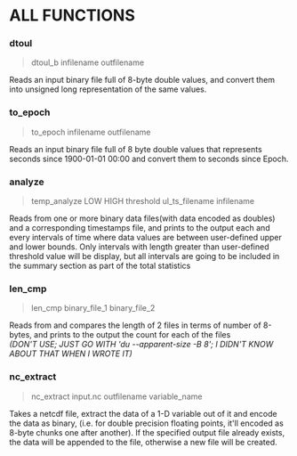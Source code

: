 # ALL FUNCTIONS

### **dtoul**  
> dtoul\_b infilename outfilename

Reads an input binary file full of 8-byte double values, and convert them
into unsigned long representation of the same values.  

### **to_epoch**  
> to\_epoch infilename outfilename

Reads an input binary file full of 8 byte double values that represents
seconds since 1900-01-01 00:00 and convert them to seconds since Epoch.  

### **analyze**  
> temp\_analyze LOW HIGH threshold ul\_ts\_filename infilename

Reads from one or more binary data files(with data encoded as doubles) and a corresponding
timestamps file, and prints to the output each and every intervals of time where data values 
are between user-defined upper and lower bounds. Only intervals with length greater than 
user-defined threshold value will be display, but all intervals are going to be included in the
summary section as part of the total statistics  

### **len_cmp**  
> len\_cmp binary\_file\_1 binary\_file\_2

Reads from and compares the length of 2 files in terms of number of 8-bytes, and prints to the
output the count for each of the files  
_(DON'T USE; JUST GO WITH 'du --apparent-size -B 8'; I DIDN'T KNOW ABOUT THAT WHEN I WROTE IT)_  

### **nc_extract**  
> nc\_extract input.nc outfilename variable\_name

Takes a netcdf file, extract the data of a 1-D variable out of it and encode the data as binary,
(i.e. for double precision floating points, it'll encoded as 8-byte chunks one after another). If
the specified output file already exists, the data will be appended to the file, otherwise a new
file will be created.  
